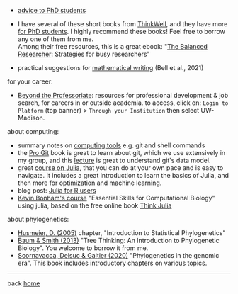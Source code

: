 - [advice to PhD students](https://www.ncbs.res.in/sites/default/files/users/sandhyab/PhDstudents.pdf)

- I have several of these short books from
  [ThinkWell](https://www.ithinkwell.com.au/bookshop), and they have more
  [for PhD students](https://www.ithinkwell.com.au/for-phd-students).
  I highly recommend these books! Feel free to borrow any one of them from me.  
  Among their free resources, this is a great ebook:
  "[The Balanced Researcher](https://www.ithinkwell.com.au/free-books/ebook-the-balanced-researcher):
  Strategies for busy researchers"

- practical suggestions for [mathematical writing](https://www.ams.org/journals/notices/202106/rnoti-p930.pdf)
  (Bell et al., 2021)

for your career:
- [Beyond the Professoriate](https://beyondprof.com/):
  resources for professional development & job search,
  for careers in or outside academia.
  to access, click on:
  `Login to Platform` (top banner) > `Through your Institution`
  then select UW-Madison.

about computing:
- summary notes on [computing tools](http://cecileane.github.io/computingtools/pages/topics.html)
  e.g. git and shell commands
- the [Pro Git](https://git-scm.com/book/) book is great to learn about git,
  which we use extensively in my group,
  and this [lecture](https://missing.csail.mit.edu/2020/version-control/)
  is great to understand git's data model.
- great [course on Julia](https://juliateachingctu.github.io/Julia-for-Optimization-and-Learning/stable/),
  that you can do at your own pace and is easy to navigate.
  It includes a great introduction to learn the basics of Julia,
  and then more for optimization and machine learning.
- blog post: [Julia for R users](https://vituri.github.io/blog/posts/julia-for-r-users/julia-for-r-users.html)
- [Kevin Bonham's course](https://bisc195.wellesley.edu)
  "Essential Skills for Computational Biology" using julia,
  based on the free online book
  [Think Julia](https://benlauwens.github.io/ThinkJulia.jl/latest/book.html)


about phylogenetics:
- [Husmeier, D. (2005)](https://doi.org/10.1007/1-84628-119-9_4)
  chapter, "Introduction to Statistical Phylogenetics"
- [Baum & Smith (2013)](https://store.macmillanlearning.com/us/product/Tree-Thinking-An-Introduction-to-Phylogenetic-Biology/p/1936221160)
  "Tree Thinking: An Introduction to Phylogenetic Biology".
  You welcome to borrow it from me.
- [Scornavacca, Delsuc & Galtier (2020)](https://inria.hal.science/PGE/page/table-of-contents)
  "Phylogenetics in the genomic era".
  This book includes introductory chapters on various topics.

---
back [home](readme.md)
